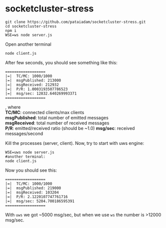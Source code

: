 # socketcluster-stress


```
git clone https://github.com/pataiadam/socketcluster-stress.git
cd socketcluster-stress
npm i
WSE=ws node server.js
```

Open another terminal

```
node client.js
```

After few seconds, you should see something like this:

```
==================
|=|  TC/MC: 1000/1000
|=|  msgPublished: 213000
|=|  msgReceived: 212932
|=|  P/R: 1.0003193507786523
|=|  msg/sec: 12832.640269993371
==================
```

, where  
**TC/MC**: connected clients/max clients  
**msgPublished**: total number of emitted messages  
**msgReceived**: total number of received messages  
**P/R**: emitted/received ratio (should be ~1.0) 
**msg/sec**: received messages/second  

Kill the processes (server, client). Now, try to start with uws engine:

```
WSE=uws node server.js
#another terminal:
node client.js
```

Now you should see this:

```
==================
|=|  TC/MC: 1000/1000
|=|  msgPublished: 219000
|=|  msgReceived: 103204
|=|  P/R: 2.1220107747761716
|=|  msg/sec: 5204.700186595391
==================
```

With `uws` we got ~5000 msg/sec, but when we use `ws` the number is >12000 msg/sec.